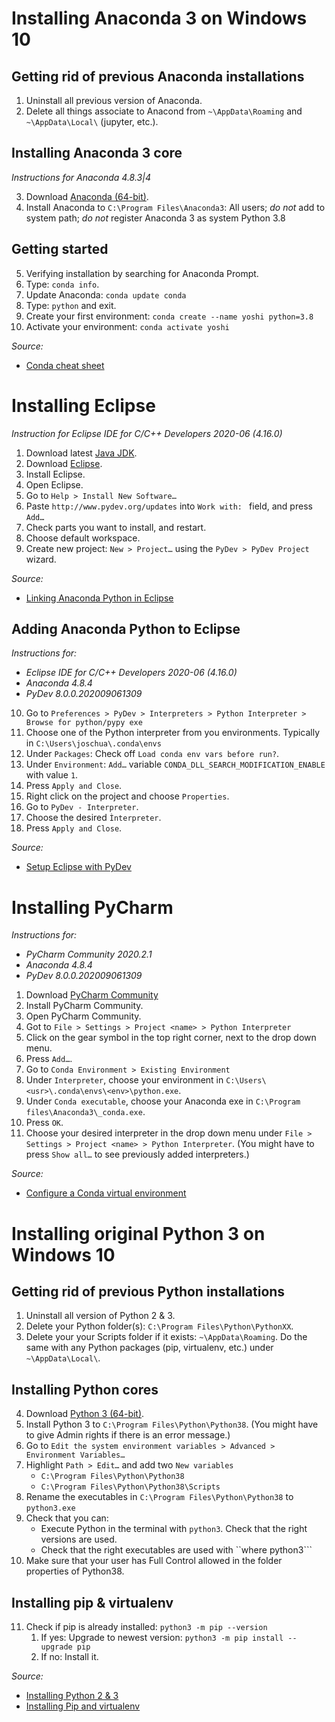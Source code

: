 # Installing Anaconda 3 on Windows 10

## Getting rid of previous Anaconda installations

1. Uninstall all previous version of Anaconda.
2. Delete all things associate to Anacond from ```~\AppData\Roaming``` and ```~\AppData\Local\``` (jupyter, etc.).

## Installing Anaconda 3 core
_Instructions for Anaconda 4.8.3|4_

3. Download [Anaconda (64-bit)](https://www.anaconda.com/products/individual/get-started).
4. Install Anaconda to ```C:\Program Files\Anaconda3```: All users; _do not_ add to system path; _do not_ register Anaconda 3 as system Python 3.8

## Getting started

5. Verifying installation by searching for Anaconda Prompt.
6. Type: ```conda info```.
7. Update Anaconda: ```conda update conda```
8. Type: ```python``` and exit.
9. Create your first environment: ```conda create --name yoshi python=3.8```
10. Activate your environment: ```conda activate yoshi``` 

_Source:_
* [Conda cheat sheet](https://docs.conda.io/projects/conda/en/4.6.0/_downloads/52a95608c49671267e40c689e0bc00ca/conda-cheatsheet.pdf)

# Installing Eclipse
_Instruction for Eclipse IDE for C/C++ Developers 2020-06 (4.16.0)_

1. Download latest [Java JDK](https://www.java.com/en/).
2. Download [Eclipse](https://www.eclipse.org/downloads/).
3. Install Eclipse.
4. Open Eclipse.
5. Go to ```Help > Install New Software…```
6. Paste ```http://www.pydev.org/updates``` into ```Work with: ``` field, and press ```Add…```
7. Check parts you want to install, and restart.
8. Choose default workspace.
9. Create new project: ```New > Project…``` using the ```PyDev > PyDev Project``` wizard.

_Source:_
* [Linking Anaconda Python in Eclipse](https://docs.anaconda.com/anaconda/user-guide/tasks/integration/eclipse-pydev/)
 
## Adding Anaconda Python to Eclipse
_Instructions for:_
* _Eclipse IDE for C/C++ Developers  2020-06 (4.16.0)_
* _Anaconda 4.8.4_
* _PyDev 8.0.0.202009061309_

10. Go to ```Preferences > PyDev > Interpreters > Python Interpreter > Browse for python/pypy exe```
11. Choose one of the Python interpreter from you environments. Typically in ```C:\Users\joschua\.conda\envs```
12. Under ```Packages```: Check off ```Load conda env vars before run?```.
13. Under ```Environment```: ```Add…``` variable ```CONDA_DLL_SEARCH_MODIFICATION_ENABLE``` with value ```1```.
14. Press ```Apply and Close```. 
15. Right click on the project and choose ```Properties```.
16. Go to ```PyDev - Interpreter```.
17. Choose the desired ```Ìnterpreter```.
18. Press ```Apply and Close```.
 
_Source:_
* [Setup Eclipse with PyDev](http://www.scopefoundry.org/advanced_dev_windows_step_by_step.html)

# Installing PyCharm
_Instructions for:_
* _PyCharm Community 2020.2.1_
* _Anaconda 4.8.4_
* _PyDev 8.0.0.202009061309_   

1. Download [PyCharm Community](https://www.jetbrains.com/pycharm/download/download-thanks.html?platform=windows)
2. Install PyCharm Community.
3. Open PyCharm Community.
4. Got to  ```File > Settings > Project <name> > Python Interpreter```
5. Click on the gear symbol in the top right corner, next to the drop down menu.
6. Press ```Add…```.
7. Go to ```Conda Environment > Existing Environment```
8. Under ```Interpreter```, choose your environment in ```C:\Users\<usr>\.conda\envs\<env>\python.exe```.
9. Under ```Conda executable```, choose your Anaconda exe in ```C:\Program files\Anaconda3\_conda.exe```.
10. Press ```OK```.
11. Choose your desired interpreter in the drop down menu under ```File > Settings > Project <name> > Python Interpreter```. 
(You might have to press ```Show all…``` to see previously added interpreters.)

_Source:_
* [Configure a Conda virtual environment](https://www.jetbrains.com/help/pycharm/conda-support-creating-conda-virtual-environment.html)

# Installing original Python 3 on Windows 10

## Getting rid of previous Python installations

1. Uninstall all version of Python 2 & 3.
2. Delete your Python folder(s): ```C:\Program Files\Python\PythonXX```. 
3. Delete your your Scripts folder if it exists: ```~\AppData\Roaming```. Do the same with any Python packages (pip, virtualenv, etc.) under ```~\AppData\Local\```.

## Installing Python cores

4. Download [Python 3 (64-bit)]((https://www.python.org/downloads/)).
5. Install  Python 3 to ```C:\Program Files\Python\Python38```. (You might have to give Admin rights if there is an error message.)
6. Go to ```Edit the system environment variables > Advanced > Environment Variables…```
7. Highlight ```Path > Edit…``` and add two ```New variables```
    * ```C:\Program Files\Python\Python38```
    * ```C:\Program Files\Python\Python38\Scripts```
8. Rename the executables in ```C:\Program Files\Python\Python38``` to ```python3.exe```
9. Check that you can:
    * Execute Python in the terminal with ```python3```. Check that the right versions are used.
    * Check that the right executables are used with ``where python3```
10. Make sure that your user has Full Control allowed in the folder properties of Python38.

## Installing pip & virtualenv

11. Check if pip is already installed: ```python3 -m pip --version```
    1. If yes: Upgrade to newest version:  ```python3 -m pip install --upgrade pip```
    2. If no: Install it.

_Source:_  
* [Installing Python 2 & 3](https://datascience.com.co/how-to-install-python-2-7-and-3-6-in-windows-10-add-python-path-281e7eae62a)
* [Installing Pip and virtualenv](https://packaging.python.org/guides/installing-using-pip-and-virtual-environments/)
